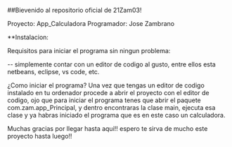 ##Bievenido al repositorio oficial de 21Zam03!

Proyecto: App_Calculadora 
Programador: Jose Zambrano

**Instalacion:

Requisitos para iniciar el programa sin ningun problema:

-- simplemente contar con un editor de codigo al gusto, entre ellos esta netbeans, eclipse, vs code, etc.

¿Como iniciar el programa? 
Una vez que tengas un editor de codigo instalado en tu ordenador procede a abrir el proyecto con el editor de codigo, ojo que para iniciar el programa tenes que abrir el paquete com.zam.app_Principal, y dentro encontraras la clase main, ejecuta esa clase y ya habras iniciado el programa que es en este caso un calculadora. 

Muchas gracias por llegar hasta aqui!! espero te sirva de mucho este proyecto hasta luego!!